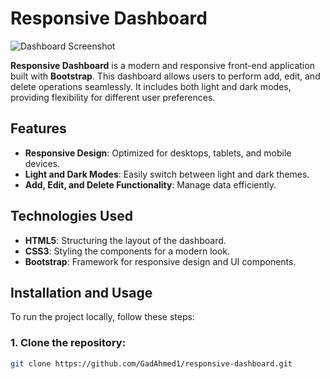 # Responsive Dashboard

![Dashboard Screenshot](https://i.ibb.co/HXXYprq/Capture.png)

**Responsive Dashboard** is a modern and responsive front-end application built with **Bootstrap**. This dashboard allows users to perform add, edit, and delete operations seamlessly. It includes both light and dark modes, providing flexibility for different user preferences.

## Features

- **Responsive Design**: Optimized for desktops, tablets, and mobile devices.
- **Light and Dark Modes**: Easily switch between light and dark themes.
- **Add, Edit, and Delete Functionality**: Manage data efficiently.

## Technologies Used

- **HTML5**: Structuring the layout of the dashboard.
- **CSS3**: Styling the components for a modern look.
- **Bootstrap**: Framework for responsive design and UI components.

## Installation and Usage

To run the project locally, follow these steps:

### 1. Clone the repository:

```bash
git clone https://github.com/GadAhmed1/responsive-dashboard.git
